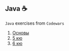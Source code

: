 ## Java :coffee:

`Java` exercises from `Codewars`

1. [Основы](src/fundamentals/README.md)
2. [5 кю](src/five_kyu/README.md)
3. [6 кю](src/six_kyu/README.md)
